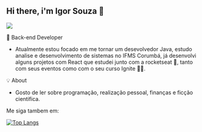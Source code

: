 ## Hi there, i'm Igor Souza 👋
<img src="https://media.giphy.com/media/L3bj6t3opdeNddYCyl/giphy.gif"/>

🔭 Back-end Developer
 - Atualmente estou focado em me tornar um desevolvedor Java, estudo analise e desenvolvimento de sistemas no IFMS Corumbá, já desenvolvi alguns projetos com React que estudei junto com a rocketseat 🚀, tanto com seus eventos como com o seu curso Ignite 🧑‍🚀. 

💡 About
 - Gosto de ler sobre programação, realização pessoal, finanças e ficção cientifica.
 
 Me siga tambem em:
 
<!--![Linkedin Badge](https://img.shields.io/badge/LinkedIn-0077B5?style=for-the-badge&logo=linkedin&logoColor=white)-->
 

[![Top Langs](https://github-readme-stats.vercel.app/api/top-langs/?username=Igorsouza1&layout=compact&theme=dracula)](https://github.com/anuraghazra/github-readme-stats)


<!--
**Igorsouza1/Igorsouza1** is a ✨ _special_ ✨ repository because its `README.md` (this file) appears on your GitHub profile.

Here are some ideas to get you started:

- 🔭 I’m currently working on ...
- 🌱 I’m currently learning ...
- 👯 I’m looking to collaborate on ...
- 🤔 I’m looking for help with ...
- 💬 Ask me about ...

[![Igor's GitHub stats](https://github-readme-stats.vercel.app/api?username=Igorsouza1&theme=dracula)](https://github.com/anuraghazra/github-readme-stats)
- 😄 Pronouns: ...
- ⚡ Fun fact: ...
-->

